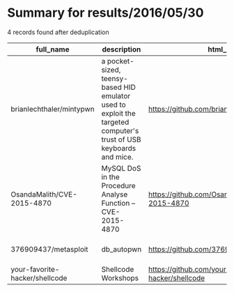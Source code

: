
# Summary for results/2016/05/30
    
4 records found after deduplication

| full_name | description | html_url | matched_list | matched_count | pushed_at | size | stargazers_count | language | forks_count | vul_ids |
|--------------------------------|--------------------------------------------------------------------------------------------------------------------|---------------------------------------------------|----------------------------------|-----------------|---------------------------|--------|--------------------|------------|---------------|-------------------|
| brianlechthaler/mintypwn | a pocket-sized, teensy-based HID emulator used to exploit the targeted computer's trust of USB keyboards and mice. | https://github.com/brianlechthaler/mintypwn | ['exploit'] | 1 | 2016-05-30 16:35:30+00:00 | 18855 | 6 | Arduino | 3 | [] |
| OsandaMalith/CVE-2015-4870 | MySQL DoS in the Procedure Analyse Function – CVE-2015-4870 | https://github.com/OsandaMalith/CVE-2015-4870 | ['cve-2'] | 1 | 2016-05-30 04:42:13+00:00 | 2 | 2 | Python | 2 | ['CVE-2015-4870'] |
| 376909437/metasploit | db_autopwn | https://github.com/376909437/metasploit | ['metasploit module OR payload'] | 1 | 2016-05-30 05:06:53+00:00 | 0 | 0 | nan | 1 | [] |
| your-favorite-hacker/shellcode | Shellcode Workshops | https://github.com/your-favorite-hacker/shellcode | ['shellcode'] | 1 | 2016-05-30 07:11:25+00:00 | 251 | 0 | Assembly | 0 | [] |
